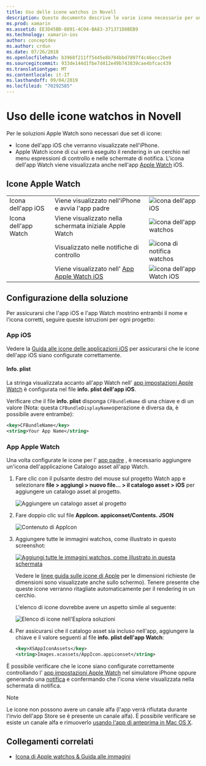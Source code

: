 ```yaml
---
title: Uso delle icone watchos in Novell
description: Questo documento descrive le varie icone necessarie per un'applicazione watchos e come configurare una soluzione per includere queste icone.
ms.prod: xamarin
ms.assetid: EE3D45BD-8091-4C04-BA83-371371D8BEB9
ms.technology: xamarin-ios
author: conceptdev
ms.author: crdun
ms.date: 07/26/2018
ms.openlocfilehash: b3968f211ff5445e8b704bbd7897f4c46ecc2be9
ms.sourcegitcommit: 933de144d1fbe7d412e49b743839cae4bfcac439
ms.translationtype: MT
ms.contentlocale: it-IT
ms.lasthandoff: 09/04/2019
ms.locfileid: "70292585"
---
```

# <a name="working-with-watchos-icons-in-xamarin"></a>Uso delle icone watchos in Novell

Per le soluzioni Apple Watch sono necessari due set di icone:

- Icone dell'app iOS che verranno visualizzate nell'iPhone.
- Apple Watch icone di cui verrà eseguito il rendering in un cerchio nel menu espressioni di controllo e nelle schermate di notifica. L'icona dell'app Watch viene visualizzata anche nell'app [Apple Watch](~/ios/watchos/app-fundamentals/settings.md) iOS.

## <a name="apple-watch-icons"></a>Icone Apple Watch

| | | |
|-|-|-|
|Icona dell'app iOS|Viene visualizzato nell'iPhone e avvia l'app padre|![icona dell'app iOS](icons-images/icon-ios.png)|
|Icona dell'app Watch|Viene visualizzato nella schermata iniziale Apple Watch|![icona dell'app watchos](icons-images/icon-home.png)|
||Visualizzato nelle notifiche di controllo|![icona di notifica watchos](icons-images/notification-icon.png)|
||Viene visualizzato nell' [App Apple Watch iOS](~/ios/watchos/app-fundamentals/settings.md)|![icona dell'app Watch iOS](icons-images/watch-app-sml.png)|

## <a name="configuring-your-solution"></a>Configurazione della soluzione

Per assicurarsi che l'app iOS e l'app Watch mostrino entrambi il nome e l'icona corretti, seguire queste istruzioni per ogni progetto:

### <a name="ios-app"></a>App iOS

Vedere la [Guida alle icone delle applicazioni iOS](~/ios/app-fundamentals/images-icons/app-icons.md) per assicurarsi che le icone dell'app iOS siano configurate correttamente.

#### <a name="infoplist"></a>Info. plist

La stringa visualizzata accanto all'app Watch nell' [app impostazioni Apple Watch](~/ios/watchos/app-fundamentals/settings.md) è configurata nel file **info. plist dell'app iOS**.

Verificare che il file **info. plist** disponga `CFBundleName` di una chiave e di un valore (Nota: questa `CFBundleDisplayName`operazione è diversa da, è possibile avere entrambe):

```xml
<key>CFBundleName</key>
<string>Your App Name</string>
```

### <a name="apple-watch-app"></a>App Apple Watch

Una volta configurate le icone per l' [app padre](~/ios/watchos/app-fundamentals/parent-app.md) , è necessario aggiungere un'icona dell'applicazione Catalogo asset all'app Watch.

1. Fare clic con il pulsante destro del mouse sul progetto Watch app e selezionare **file > aggiungi > nuovo file... > il catalogo asset > iOS** per aggiungere un catalogo asset al progetto.

    ![](icons-images/newasset.png "Aggiungere un catalogo asset al progetto")

2. Fare doppio clic sul file **AppIcon. appiconset/Contents. JSON**

    ![](icons-images/xcassets-iconset-sml.png "Contenuto di AppIcon")

3. Aggiungere tutte le immagini watchos, come illustrato in questo screenshot:

    [![](icons-images/appicons-sml.png "Aggiungi tutte le immagini watchos, come illustrato in questa schermata")](icons-images/appicons.png#lightbox)

    Vedere le [linee guida sulle icone di Apple](https://developer.apple.com/design/human-interface-guidelines/watchos/icons-and-images/menu-icons/) per le dimensioni richieste (le dimensioni sono visualizzate anche sullo schermo). Tenere presente che queste icone verranno ritagliate automaticamente per il rendering in un cerchio.

    L'elenco di icone dovrebbe avere un aspetto simile al seguente:

    ![](icons-images/xcassets-complete-sml.png "Elenco di icone nell'Esplora soluzioni")

4. Per assicurarsi che il catalogo asset sia incluso nell'app, aggiungere la chiave e il valore seguenti al file **info. plist dell'app Watch**:

    ```xml
    <key>XSAppIconAssets</key>
    <string>Images.xcassets/AppIcon.appiconset</string>
    ```

È possibile verificare che le icone siano configurate correttamente controllando l' [app impostazioni Apple Watch](~/ios/watchos/app-fundamentals/settings.md) nel simulatore iPhone oppure generando una [notifica](~/ios/watchos/platform/notifications.md) e confermando che l'icona viene visualizzata nella schermata di notifica.

> [!NOTE]
> Le icone non possono avere un canale alfa (l'app verrà rifiutata durante l'invio dell'app Store se è presente un canale alfa). È possibile verificare se esiste un canale alfa e rimuoverlo [usando l'app di anteprima in Mac OS X](~/ios/watchos/troubleshooting.md#noalpha).


## <a name="related-links"></a>Collegamenti correlati

- [Icona di Apple watchos & Guida alle immagini](https://developer.apple.com/design/human-interface-guidelines/watchos/icons-and-images/)
